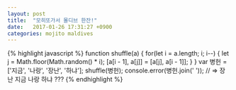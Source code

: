 ```yaml
---
layout: post
title:  "모히또가서 몰디브 한잔!"
date:   2017-01-26 17:31:27 +0900
categories: mojito maldives
---
```

{% highlight javascript %}
function shuffle(a) {
  for(let i = a.length; i; i--) {
    let j = Math.floor(Math.random() * i);
    [a[i - 1], a[j]] = [a[j], a[i - 1]];
  }
}
var 병헌 = ['지금', '나랑', '장난', '하냐'];
shuffle(병헌);
console.error(병헌.join(' '));
// => 장난 지금 나랑 하냐 ???
{% endhighlight %}
